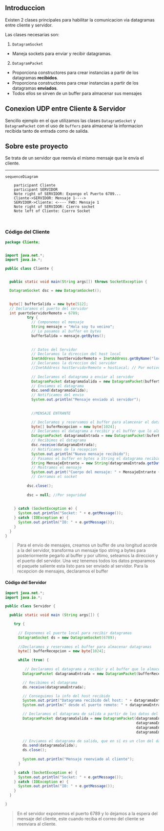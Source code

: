 

## Introduccion
Existen 2 clases principales para habilitar la comunicacion via datagramas entre cliente y servidor.

Las clases necesarias son:
1. `DatagramSocket`
  - Maneja sockets para enviar y recibir datagramas.
2. `DatagramPacket`
  - Proporciona constructores para crear instancias a partir de los datagramas **recibidos**.
  - Proporciona constructores para crear instancias a partir de los datagramas **enviados**.
  - Todos ellos se sirven de un buffer para almacenar sus mensajes


## Conexion UDP entre Cliente & Servidor
Sencillo ejemplo en el que utilizamos las clases `DatagramSocket` y `DatagramPacket` con el uso de `buffers` para almacenar la informacion recibida tanto de entrada como de salida.


## Sobre este proyecto
Se trata de un servidor que reenvía el mismo mensaje que le envía el cliente.

***


```mermaid
sequenceDiagram

    participant Cliente
    participant SERVIDOR
    Note right of SERVIDOR: Expongo el Puerto 6789...
    Cliente->SERVIDOR: Mensaje 1---->
    SERVIDOR->Cliente: <---- FWD: Mensaje 1
    Note right of SERVIDOR: Cierro socket
    Note left of Cliente: Cierro Socket
  
  
```



### **Código del Cliente**

```java
package Cliente;


import java.net.*;
import java.io.*;

public class Cliente {


  public static void main(String args[]) throws SocketException {

  DatagramSocket dsc = new DatagramSocket();

  
  byte[] bufferSalida = new byte[512];
  // Declaramos el puerto del servidor
  int puertoServidorRemoto = 6789;
          try {
            // Componemos el mensaje
            String mensaje = "Hola soy tu vecino";
            // Lo pasamos al buffer en bytes
            bufferSalida = mensaje.getBytes();
            
            
            // Datos del Servidor
            // Declaramos la direccion del host local
            InetAddress hostServidorRemoto = InetAddress.getByName("localhost"); // Devuelve la IP del host local
            // Declaramos la direccion del servidor
            //InetAddress hostServidorRemoto = hostLocal; // Por motivos obvios estamos en la misma maquina haciendo las pruebas
            
            // Declaramos el datagrama a enviar al servidor
            DatagramPacket datagramaSalida = new DatagramPacket(bufferSalida, bufferSalida.length, hostServidorRemoto,puertoServidorRemoto);
            // Enviamos el datagrama
            dsc.send(datagramaSalida);
            // Notificamos del envio
            System.out.println("Mensaje enviado al servidor");
            
  
            //MENSAJE ENTRANTE

            // Declaramos y reservamos el buffer para alamcenar el datagrama entrante
            byte[] buferRecepcion = new byte[1024];
            // Declaramos el datagrama a recibir y el buffer que lo almacena
            DatagramPacket datagramaEntrada = new DatagramPacket(buferRecepcion, buferRecepcion.length);
            // Recibimos el datagrama
            dsc.receive(datagramaEntrada);
            // Notificamos de la recepcion
            System.out.println("Nuevo mensaje recibido");
            // Pasamos el buffer en bytes a String el datagrama recibido
            String MensajeEntrante = new String(datagramaEntrada.getData());
            // Mostramos el mensaje
            System.out.print("Cuerpo del mensaje: " + MensajeEntrante +"\n fin");
            // Cerramos el socket
        
          dsc.close();
          
          dsc = null; //Por seguridad
            
      
    } catch (SocketException e) {
      System.out.println("Socket: " + e.getMessage());
    } catch (IOException e) {
      System.out.println("IO: " + e.getMessage());
    }
  }
}
```

> Para el envio de mensajes, creamos un buffer de una longitud acorde a la del servidor, transforma un mensaje tipo string a bytes para posteriormente pegarlo al buffer y por ultimo, seteamos la direccion y el puerto del servidor.
> Una vez tenemos todos los datos preparamos el paquete saliente esta listo para ser enviado al servidor.
> Para la recepcion de mensajes, declaramos el buffer 




#### **Código del Servidor**


```java
import java.net.*;
import java.io.*;

public class Servidor {

  public static void main (String args[]) {

    try {
      
      // Exponemos el puerto local para recibir datagramas
      DatagramSocket ds = new DatagramSocket(6789);
      
      //Declaramos y reservamos el buffer para almacenar datagramas
      byte[] bufferRecepcion = new byte[1024];

      while (true) {
        
         // Declaramos el datagrama a recibir y el buffer que lo almacena
        DatagramPacket datagramaEntrada = new DatagramPacket(bufferRecepcion, bufferRecepcion.length);

        // Recibimos el datagrama
        ds.receive(datagramaEntrada);

        // Conseguimos la info del host recibido
        System.out.print("Datagrama recibido del host: " + datagramaEntrada.getAddress());
        System.out.println(" desde el puerto remoto: " + datagramaEntrada.getPort());

        // Declaramos el datagrama de salida a partir de los datos del detagrama de Entrada 
        DatagramPacket datagramaSalida = new DatagramPacket(datagramaEntrada.getData(), //Seteamos el buffer
                                                            datagramaEntrada.getLength(), //Seteamos la logitud del buffer
                                                            datagramaEntrada.getAddress(), //Seteamos la direccion del host remoto
                                                            datagramaEntrada.getPort()); //Seteamos el puerto del host remoto

        // Enviamos el datagrama de salida, que en sí es un clon del datagrama de entrada
        ds.send(datagramaSalida);
        ds.close();
        
        System.out.println("Mensaje reenviado al cliente");
      }

    } catch (SocketException e) {
      System.out.println("Socket: " + e.getMessage());
    } catch (IOException e) {
      System.out.println("IO: " + e.getMessage());
    }
  }

}

```

> En el servidor exponemos el puerto 6789 y lo dejamos a la espera del mensaje del cliente, este cuando reciba el correo del cliente se reenviara al cliente.
